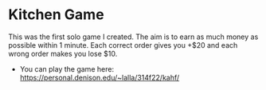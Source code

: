 # Kitchen Game
This was the first solo game I created. The aim is to earn as much money as possible within 1 minute. Each correct order gives you +$20 and each wrong order makes you lose $10. 
* You can play the game here: https://personal.denison.edu/~lalla/314f22/kahf/
